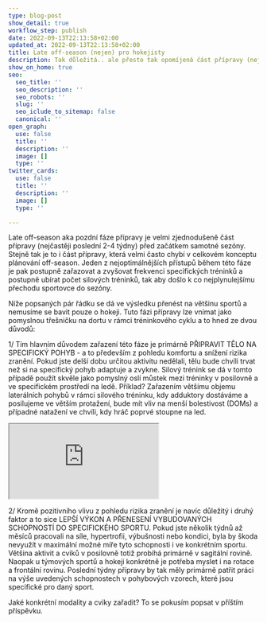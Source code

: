 ```yaml
---
type: blog-post
show_detail: true
workflow_step: publish
date: 2022-09-13T22:13:58+02:00
updated_at: 2022-09-13T22:13:58+02:00
title: Late off-season (nejen) pro hokejisty
description: Tak důležitá.. ale přesto tak opomíjená část přípravy (nejen) pro hokejisty.
show_on_home: true
seo:
  seo_title: ''
  seo_description: ''
  seo_robots: ''
  slug: ''
  seo_iclude_to_sitemap: false
  canonical: ''
open_graph:
  use: false
  title: ''
  description: ''
  image: []
  type: ''
twitter_cards:
  use: false
  title: ''
  description: ''
  image: []
  type: ''

---
```

Late off-season aka pozdní fáze přípravy je velmi zjednodušeně část přípravy (nejčastěji poslední 2-4 týdny) před začátkem samotné sezóny. Stejně tak je to i část přípravy, která velmi často chybí v celkovém konceptu plánování off-season. Jeden z nejoptimálnějších přístupů během této fáze je pak postupně zařazovat a zvyšovat frekvenci specifických tréninků a postupně ubírat počet silových tréninků, tak aby došlo k co nejplynulejšímu přechodu sportovce do sezóny.

Níže popsaných pár řádku se dá ve výsledku přenést na většinu sportů a nemusíme se bavit pouze o hokeji. Tuto fázi přípravy lze vnímat jako pomyslnou třešničku na dortu v rámci tréninkového cyklu a to hned ze dvou důvodů:

1/ Tím hlavním důvodem zařazení této fáze je primárně PŘIPRAVIT TĚLO NA SPECIFICKÝ POHYB - a to především z pohledu komfortu a snížení rizika zranění. Pokud jste delší dobu určitou aktivitu nedělali, tělu bude chvíli trvat než si na specifický pohyb adaptuje a zvykne. Silový trénink se dá v tomto případě použít skvěle jako pomyslný oslí můstek mezi tréninky v posilovně a ve specifickém prostředí na ledě. Příklad? Zařazením většímu objemu laterálních pohybů v rámci silového tréninku, kdy adduktory dostáváme a posilujeme ve větším protažení, bude mít vliv na menší bolestivost (DOMs) a případné natažení ve chvíli, kdy hráč poprvé stoupne na led.

<div class="embed-responsive embed-responsive-16by9">

<iframe class="embed-responsive-item" src="https://www.youtube.com/embed/uFX2C0b9xeE" allowfullscreen></iframe></div>

2/ Kromě pozitivního vlivu z pohledu rizika zranění je navíc důležitý i druhý faktor a to sice LEPŠÍ VÝKON A PŘENESENÍ VYBUDOVANÝCH SCHOPNOSTÍ DO SPECIFICKÉHO SPORTU. Pokud jste několik týdnů až měsíců pracovali na síle, hypertrofii, výbušnosti nebo kondici, byla by škoda nevyužít v maximální možné míře tyto schopnosti i ve konkrétním sportu. Většina aktivit a cviků v posilovně totiž probíhá primárně v sagitální rovině. Naopak u týmových sportů a hokeji konkrétně je potřeba myslet i na rotace a frontální rovinu. Poslední týdny přípravy by tak měly primárně patřit práci na výše uvedených schopnostech v pohybových vzorech, které jsou specifické pro daný sport.

Jaké konkrétní modality a cviky zařadit? To se pokusím popsat v příštím příspěvku.